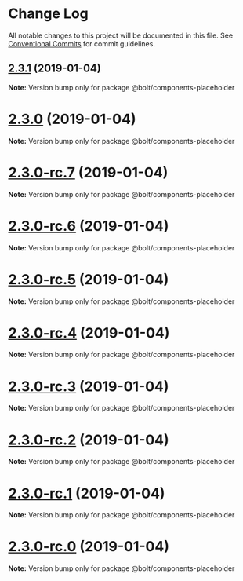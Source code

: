# Change Log

All notable changes to this project will be documented in this file.
See [Conventional Commits](https://conventionalcommits.org) for commit guidelines.

## [2.3.1](https://github.com/bolt-design-system/bolt/tree/master/packages/components/bolt-placeholder/compare/v2.3.0...v2.3.1) (2019-01-04)

**Note:** Version bump only for package @bolt/components-placeholder





# [2.3.0](https://github.com/bolt-design-system/bolt/tree/master/packages/components/bolt-placeholder/compare/v2.3.0-rc.7...v2.3.0) (2019-01-04)

**Note:** Version bump only for package @bolt/components-placeholder





# [2.3.0-rc.7](https://github.com/bolt-design-system/bolt/tree/master/packages/components/bolt-placeholder/compare/v2.3.0-rc.6...v2.3.0-rc.7) (2019-01-04)

**Note:** Version bump only for package @bolt/components-placeholder





# [2.3.0-rc.6](https://github.com/bolt-design-system/bolt/tree/master/packages/components/bolt-placeholder/compare/v2.3.0-rc.5...v2.3.0-rc.6) (2019-01-04)

**Note:** Version bump only for package @bolt/components-placeholder





# [2.3.0-rc.5](https://github.com/bolt-design-system/bolt/tree/master/packages/components/bolt-placeholder/compare/v2.3.0-rc.4...v2.3.0-rc.5) (2019-01-04)

**Note:** Version bump only for package @bolt/components-placeholder





# [2.3.0-rc.4](https://github.com/bolt-design-system/bolt/tree/master/packages/components/bolt-placeholder/compare/v2.3.0-rc.3...v2.3.0-rc.4) (2019-01-04)

**Note:** Version bump only for package @bolt/components-placeholder





# [2.3.0-rc.3](https://github.com/bolt-design-system/bolt/tree/master/packages/components/bolt-placeholder/compare/v2.3.0-rc.2...v2.3.0-rc.3) (2019-01-04)

**Note:** Version bump only for package @bolt/components-placeholder





# [2.3.0-rc.2](https://github.com/bolt-design-system/bolt/tree/master/packages/components/bolt-placeholder/compare/v2.3.0-rc.1...v2.3.0-rc.2) (2019-01-04)

**Note:** Version bump only for package @bolt/components-placeholder





# [2.3.0-rc.1](https://github.com/bolt-design-system/bolt/tree/master/packages/components/bolt-placeholder/compare/vv2.3.0-rc.0...v2.3.0-rc.1) (2019-01-04)

**Note:** Version bump only for package @bolt/components-placeholder





# [2.3.0-rc.0](https://github.com/bolt-design-system/bolt/tree/master/packages/components/bolt-placeholder/compare/v2.2.1...v2.3.0-rc.0) (2019-01-04)

**Note:** Version bump only for package @bolt/components-placeholder
